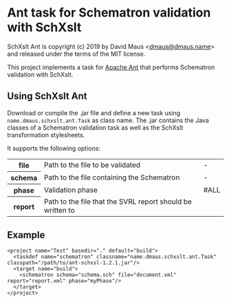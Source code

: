 Ant task for Schematron validation with SchXslt
==

SchXslt Ant is copyright (c) 2019 by David Maus &lt;dmaus@dmaus.name&gt; and released under the
terms of the MIT license.

This project implements a task for [Apache Ant](https://ant.apache.org/) that performs Schematron
validation with SchXslt.

## Using SchXslt Ant

Download or compile the .jar file and define a new task using ```name.dmaus.schxslt.ant.Task``` as
class name. The .jar contains the Java classes of a Schematron validation task as well as the
SchXslt transformation stylesheets.

It supports the following options:

<table>
    <tbody>
        <tr>
            <th>file</th>
            <td>Path to the file to be validated</td>
            <td>-</td>
        </tr>
        <tr>
            <th>schema</th>
            <td>Path to the file containing the Schematron</td>
            <td>-</td>
        </tr>
        <tr>
            <th>phase</th>
            <td>Validation phase</td>
            <td>#ALL</td>
        </tr>
        <tr>
            <th>report</th>
            <td>Path to the file that the SVRL report should be written to</td>
            <td></td>
        </tr>
    </tbody>
</table>

## Example

```
<project name="Test" basedir="." default="build">
  <taskdef name="schematron" classname="name.dmaus.schxslt.ant.Task" classpath="/path/to/ant-schxsl-1.2.1.jar"/>
  <target name="build">
    <schematron schema="schema.sch" file="document.xml" report="report.xml" phase="myPhase"/>
  </target>
</project>
```
